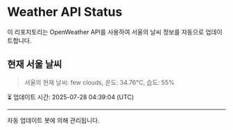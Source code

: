 
# Weather API Status

이 리포지토리는 OpenWeather API를 사용하여 서울의 날씨 정보를 자동으로 업데이트합니다.

## 현재 서울 날씨
> 서울의 현재 날씨: few clouds, 온도: 34.76°C, 습도: 55%

⏳ 업데이트 시간: 2025-07-28 04:39:04 (UTC)

---
자동 업데이트 봇에 의해 관리됩니다.

